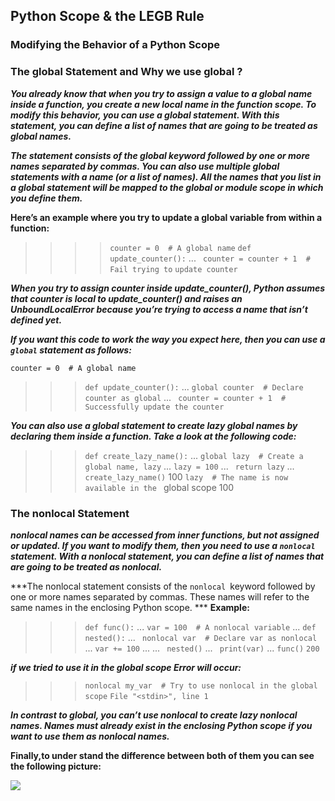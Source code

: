 ## Python Scope & the LEGB Rule

### Modifying the Behavior of a Python Scope

### The global Statement and Why we use global ?


***You already know that when you try to assign a value to a global name inside a function, you create a new local name in the function scope. To modify this behavior, you can use a global statement. With this statement, you can define a list of names that are going to be treated as global names.***

***The statement consists of the global keyword followed by one or more names separated by commas. You can also use multiple global statements with a name (or a list of names). All the names that you list in a global statement will be mapped to the global or module scope in which you define them.***

**Here’s an example where you try to update a global variable from within a function:**


>>>> `counter = 0  # A global name`
>>> `def update_counter():`
...    ` counter = counter + 1  # Fail trying to` `update counter`

***When you try to assign counter inside update_counter(), Python assumes that counter is local to update_counter() and raises an UnboundLocalError because you’re trying to access a name that isn’t defined yet.***

***If you want this code to work the way you expect here, then you can use a `global` statement as follows:***


 `counter = 0  # A global name`
>>> `def update_counter():`
...     `global counter  # Declare counter as global`
...    ` counter = counter + 1  # Successfully update the counter`


***You can also use a global statement to create lazy global names by declaring them inside a function. Take a look at the following code:***

>>> `def create_lazy_name():`
...     `global lazy  # Create a global name, lazy`
...     `lazy = 100`
...    ` return lazy`
...
`create_lazy_name()`
100
`lazy  # The name is now available in the `
global scope
100

### The nonlocal Statement

***nonlocal names can be accessed from inner functions, but not assigned or updated. If you want to modify them, then you need to use a `nonlocal `statement. With a nonlocal statement, you can define a list of names that are going to be treated as nonlocal.***

***The nonlocal statement consists of the `nonlocal `keyword followed by one or more names separated by commas. These names will refer to the same names in the enclosing Python scope. ***
**Example:**

>>>`def func():`
...     `var = 100  # A nonlocal variable`
...     `def nested():`
...        ` nonlocal var  # Declare var as nonlocal`
...         `var += 100`
...
...    ` nested()`
...    ` print(var)`
...
`func()`
`200`


***if we tried to use it in the global scope Error will occur:***

>>>`nonlocal my_var  # Try to use nonlocal in the global scope`
  `File "<stdin>", line 1`

***In contrast to global, you can’t use nonlocal to create lazy nonlocal names. Names must already exist in the enclosing Python scope if you want to use them as nonlocal names.***


**Finally,to under stand the difference between both of them you can see the following picture:**

![](https://www.pythontutorial.net/wp-content/uploads/2020/11/Python-nonlocal-Scopes-nonlocal-variable-lookup.png)